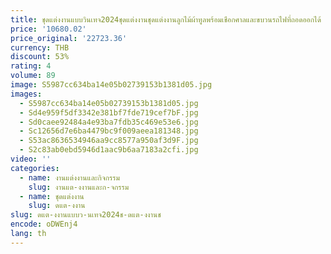 ```yaml
---
title: ชุดแต่งงานแบบวินเทจ2024ชุดแต่งงานชุดแต่งงานลูกไม้ผ้าทูลพร้อมเชือกศาลและขบวนรถไฟที่ถอดออกได้
price: '10680.02'
price_original: '22723.36'
currency: THB
discount: 53%
rating: 4
volume: 89
image: S5987cc634ba14e05b02739153b1381d05.jpg
images:
  - S5987cc634ba14e05b02739153b1381d05.jpg
  - Sd4e959f5df3342e381bf7fde719cef7bF.jpg
  - Sd0caee92484a4e93ba7fdb35c469e53e6.jpg
  - Sc12656d7e6ba4479bc9f009aeea181348.jpg
  - S53ac8636534946aa9cc8577a950af3d9F.jpg
  - S2c83ab0ebd5946d1aac9b6aa7183a2cfi.jpg
video: ''
categories:
  - name: งานแต่งงานและกิจกรรม
    slug: งานแต-งงานและก-จกรรม
  - name: ชุดแต่งงาน
    slug: ดแต-งงาน
slug: ดแต-งงานแบบว-นเทจ2024ช-ดแต-งงานช
encode: oDWEnj4
lang: th
---
```

  